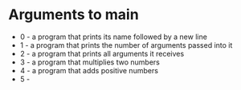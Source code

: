 # Arguments to main
- 0 - a program that prints its name followed by a new line
- 1 - a program that prints the number of arguments passed into it
- 2 - a program that prints all arguments it receives
- 3 - a program that multiplies two numbers
- 4 - a program that adds positive numbers
- 5 -